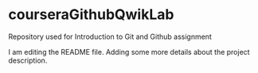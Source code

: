 # courseraGithubQwikLab
Repository used for Introduction to Git and Github assignment

I am editing the README file. Adding some more details about the project description.
